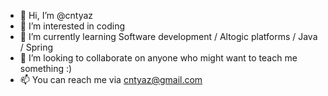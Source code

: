 - 👋 Hi, I’m @cntyaz
- 👀 I’m interested in coding
- 🌱 I’m currently learning Software development / Altogic platforms / Java / Spring
- 💞️ I’m looking to collaborate on anyone who might want to teach me something :)
- 📫 You can reach me via cntyaz@gmail.com

<!---
cntyaz/cntyaz is a ✨ special ✨ repository because its `README.md` (this file) appears on your GitHub profile.
You can click the Preview link to take a look at your changes.
--->
